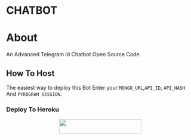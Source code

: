 
# CHATBOT

# About
An Advanced Telegram Id Chatbot Open Source Code.

## How To Host
The easiest way to deploy this Bot
 Enter your ```MONGO_URL```,```API_ID```,  ```API_HASH``` And ```PYROGRAM SESSION```.

### Deploy To Heroku
<p align="center"><a href="https://dashboard.heroku.com/new?template=https://github.com/Raichuop07/raichuop"> <img src="https://img.shields.io/badge/Deploy%20To%20Heroku-black?style=for-the-badge&logo=heroku" width="220" height="38.45"/></a></p>
 
